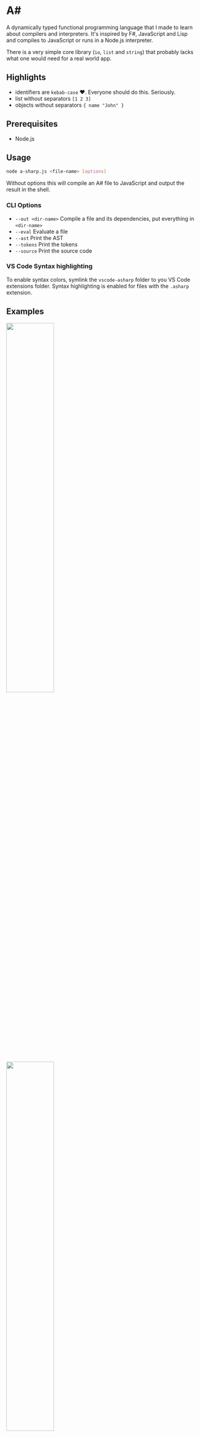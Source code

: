 <h1>A#</h1>

A dynamically typed functional programming language that I made to learn about compilers and interpreters. It's inspired by F#, JavaScript and Lisp and compiles to JavaScript or runs in a Node.js interpreter.

There is a very simple core library (`io`, `list` and `string`) that probably lacks what one would need for a real world app.

## Highlights

- identifiers are `kebab-case` ❤️. Everyone should do this. Seriously.
- list without separators `[1 2 3]`
- objects without separators `{ name "John" }`

## Prerequisites

- Node.js

## Usage

```bash
node a-sharp.js <file-name> [options]
```

Without options this will compile an A# file to JavaScript and output the result in the shell.

### CLI Options

- `--out <dir-name>` Compile a file and its dependencies, put everything in `<dir-name>`
- `--eval` Evaluate a file
- `--ast` Print the AST
- `--tokens` Print the tokens
- `--source` Print the source code

### VS Code Syntax highlighting

To enable syntax colors, symlink the `vscode-asharp` folder to you VS Code extensions folder. Syntax highlighting is enabled for files with the `.asharp` extension.

## Examples

<img src="https://user-images.githubusercontent.com/13281350/76029538-f4e7ee00-5f34-11ea-86b2-361ee822857b.png" width="50%" />
<img src="https://user-images.githubusercontent.com/13281350/76029542-f6b1b180-5f34-11ea-95a3-84f220ba2e89.png" width="50%" />

![a-sharp-list](https://user-images.githubusercontent.com/13281350/76029538-f4e7ee00-5f34-11ea-86b2-361ee822857b.png)
![a-sharp-object](https://user-images.githubusercontent.com/13281350/76029542-f6b1b180-5f34-11ea-95a3-84f220ba2e89.png)
![a-sharp-string](https://user-images.githubusercontent.com/13281350/76029545-f74a4800-5f34-11ea-9973-8c4ebf8a9e8d.png)
